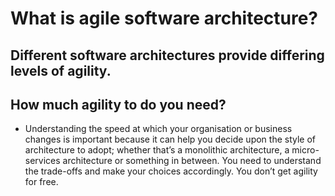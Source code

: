 # What is agile software architecture?
<!-- TOC -->

## Different software architectures provide differing levels of agility.

## How much agility to do you need?
- Understanding the speed at which your organisation or business changes is important because
it can help you decide upon the style of architecture to adopt; whether that’s a monolithic
architecture, a micro-services architecture or something in between. You need to understand
the trade-offs and make your choices accordingly. You don’t get agility for free.
